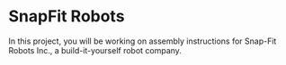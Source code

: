 # SnapFit Robots

In this project, you will be working on assembly instructions for Snap-Fit Robots Inc., a build-it-yourself robot company.